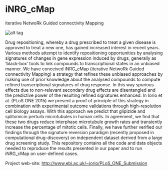 # iNRG_cMap
iterative NetwoRk Guided connectivity Mapping

![alt tag](http://www.ebi.ac.uk/~iorio/PLoS_ONE_Submission/home_files/Screen%20Shot%202014-05-01%20at%201.58.48%20AM.jpg)

Drug repositioning, whereby a drug prescribed to treat a given disease is approved to treat a new one, has
gained increased interest in recent years. Various methods attempt to identify repositioning opportunities
by analysing signatures of changes in gene expression induced by drugs, generally as ‘black-box’ tools to
link compounds to transcriptional states in an unbiased manner. We have conceived iNRG_cMap (iterative NetwoRk Guided connectivity Mapping) a strategy that refines these unbiased approaches by making use of prior knowledge about the analysed compounds to compute refined transcriptional signatures of drug response. In this way spurious effects due to non-relevant
secondary drug effects are disentangled and the predictive power of the resulting refined signatures
enhanced. In Iorio et al. (PLoS ONE 2015) we present a proof of principle of this strategy in combination with experimental outcome validations through high-resolution cell biology assays. With this approach we predict that glipizide and
splitomicin perturb microtubules in human cells. In agreement, we find that these two drugs reduce
interphase microtubule growth rates and transiently increase the percentage of mitotic cells. Finally, we
have further verified our findings through the signature reversion paradigm (recently proposed in
computational drug-discovery) on independent dataset derived from a large drug screening study.
This repository contains all the code and data objects needed to reproduce the results presented in our paper and to run iNRG_cMap on user-defined cases.

Project web-site: http://www.ebi.ac.uk/~iorio/PLoS_ONE_Submission
